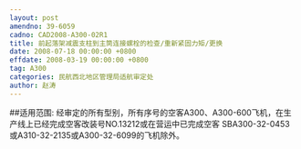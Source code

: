```yaml
---
layout: post
amendno: 39-6059
cadno: CAD2008-A300-02R1
title: 前起落架减震支柱到主筒连接螺栓的检查/重新紧固力矩/更换
date: 2008-07-18 00:00:00 +0800
effdate: 2008-03-19 00:00:00 +0800
tag: A300
categories: 民航西北地区管理局适航审定处
author: 赵涛
---
```


##适用范围:
经审定的所有型别，所有序号的空客A300、A300-600飞机，在生产线上已经完成空客改装号NO.13212或在营运中已完成空客 SBA300-32-0453或A310-32-2135或A300-32-6099的飞机除外。

